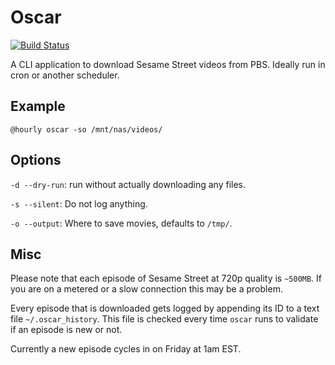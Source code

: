# Oscar
[![Build Status](https://travis-ci.org/asimpson/oscar.svg?branch=master)](https://travis-ci.org/asimpson/oscar)

A CLI application to download Sesame Street videos from PBS. Ideally run in cron or another scheduler.

## Example
`@hourly oscar -so /mnt/nas/videos/`

## Options
`-d --dry-run`: run without actually downloading any files.

`-s --silent`: Do not log anything.

`-o --output`: Where to save movies, defaults to `/tmp/`.

## Misc
Please note that each episode of Sesame Street at 720p quality is `~500MB`. If you are on a metered or a slow connection this may be a problem.

Every episode that is downloaded gets logged by appending its ID to a text file `~/.oscar_history`. This file is checked every time `oscar` runs to validate if an episode is new or not.

Currently a new episode cycles in on Friday at 1am EST.

